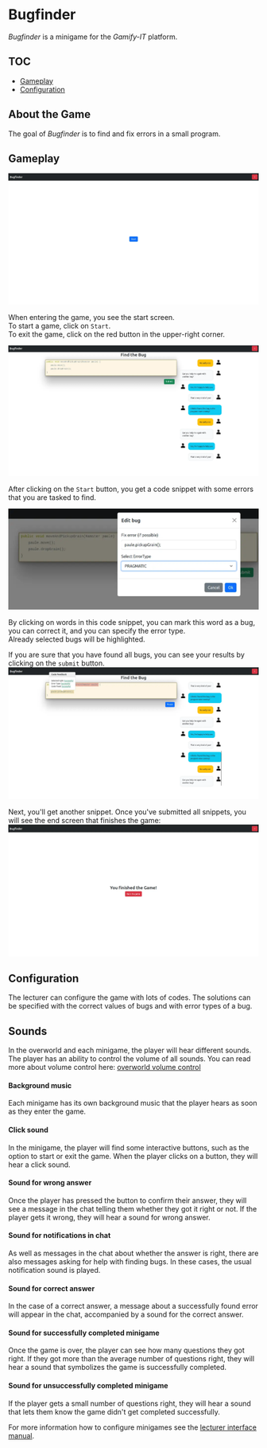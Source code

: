 # Bugfinder

_Bugfinder_ is a minigame for the _Gamify-IT_ platform.

## TOC

- [Gameplay](#gameplay)
- [Configuration](#configuration)

## About the Game

The goal of _Bugfinder_ is to find and fix errors in a small program.

## Gameplay

![start menu screenshot](assets/bugfinder-start-screen.webp)

When entering the game, you see the start screen.  
To start a game, click on `Start`.  
To exit the game, click on the red button in the upper-right corner.

![game screenshot](assets/bugfinder-game-screen.webp)

After clicking on the `Start` button, you get a code snippet with some errors that you are tasked to find. 

![fix bug screenshot](assets/bugfinder-fix-bug.webp)

By clicking on words in this code snippet, you can mark this word as a bug, you can correct it, and you can specify the error type.  
Already selected bugs will be highlighted.

If you are sure that you have found all bugs, you can see your results by clicking on the `submit` button.
![feedback screenshot](assets/bugfinder-feedback.webp)

Next, you'll get another snippet.
Once you've submitted all snippets, you will see the end screen that finishes the game:
![feedback screenshot](assets/bugfinder-end-screen.webp)

## Configuration

The lecturer can configure the game with lots of codes.
The solutions can be specified with the correct values of bugs and with error types of a bug.

## Sounds

In the overworld and each minigame, the player will hear different sounds. The player has an ability to control the volume of all sounds. You can read more about volume control here: [overworld volume control](../overworld/README.md)

#### Background music

Each minigame has its own background music that the player hears as soon as they enter the game.

#### Click sound

In the minigame, the player will find some interactive buttons, such as the option to start or exit the game. When the player clicks on a button, they will hear a click sound.

#### Sound for wrong answer

Once the player has pressed the button to confirm their answer, they will see a message in the chat telling them whether they got it right or not. If the player gets it wrong, they will hear a sound for wrong answer.

#### Sound for notifications in chat

As well as messages in the chat about whether the answer is right, there are also messages asking for help with finding bugs. In these cases, the usual notification sound is played.

#### Sound for correct answer 

In the case of a correct answer, a message about a successfully found error will appear in the chat, accompanied by a sound for the correct answer.

#### Sound for successfully completed minigame

Once the game is over, the player can see how many questions they got right. If they got more than the average number of questions right, they will hear a sound that symbolizes the game is successfully completed.

#### Sound for unsuccessfully completed minigame

If the player gets a small number of questions right, they will hear a sound that lets them know the game didn't get completed successfully.

For more information how to configure minigames see the [lecturer interface manual](../lecturer-interface/README.md).
